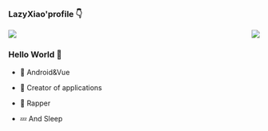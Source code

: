 


### LazyXiao'profile 👇



<img  src="https://github-readme-stats.vercel.app/api/top-langs/?username=Lazy-Xiao&hide=javascript&layout=compact&hide_border=true&custom_title=语言使用率&card_width=730&title_color=A97BFF" />
 
<img align="right" src="https://github-readme-stats.vercel.app/api?username=Lazy-Xiao&show_icons=true&icon_color=A97BFF&hide_border=true&line_height=28&title_color=A97BFF" />



### Hello World 👋



- :orange_book: Android&Vue




- :hammer: Creator of applications




- 🎤 Rapper



- 💤 And Sleep
